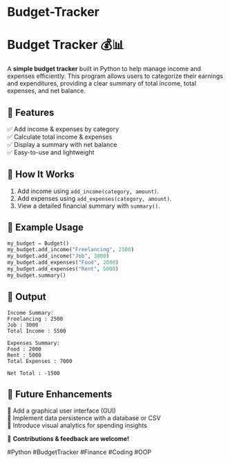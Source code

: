 # Budget-Tracker
# Budget Tracker 💰📊  

A **simple budget tracker** built in Python to help manage income and expenses efficiently. This program allows users to categorize their earnings and expenditures, providing a clear summary of total income, total expenses, and net balance.  

## 🔹 **Features**  
✅ Add income & expenses by category  
✅ Calculate total income & expenses  
✅ Display a summary with net balance  
✅ Easy-to-use and lightweight  

## 🔹 **How It Works**  
1. Add income using `add_income(category, amount)`.  
2. Add expenses using `add_expenses(category, amount)`.  
3. View a detailed financial summary with `summary()`.  

## 🔹 **Example Usage**  
```python
my_budget = Budget()
my_budget.add_income("Freelancing", 2500)
my_budget.add_income("Job", 3000)
my_budget.add_expenses("Food", 2000)
my_budget.add_expenses("Rent", 5000)
my_budget.summary()
```

## 🔹 **Output**  
```
Income Summary:
Freelancing : 2500
Job : 3000
Total Income : 5500

Expenses Summary:
Food : 2000
Rent : 5000
Total Expenses : 7000

Net Total : -1500
```

## 🔹 **Future Enhancements**  
🚀 Add a graphical user interface (GUI)  
🚀 Implement data persistence with a database or CSV  
🚀 Introduce visual analytics for spending insights  

🔗 **Contributions & feedback are welcome!**  

#Python #BudgetTracker #Finance #Coding #OOP
